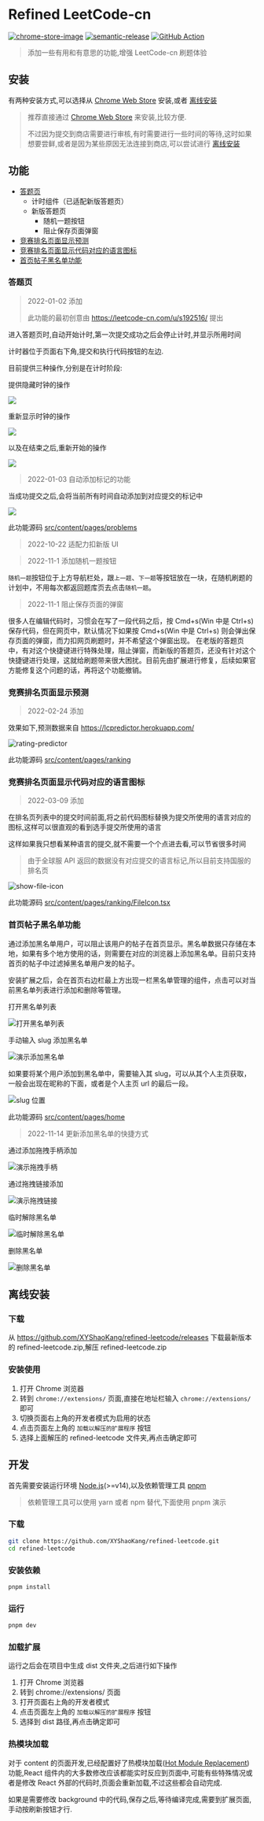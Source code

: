 # Refined LeetCode-cn

[![chrome-store-image][chrome-store-image]][chrome-store-url]
[![semantic-release][semantic-release-image]][semantic-release-url] [![GitHub Action][actions-release-image]][actions-release-url]

[semantic-release-image]: https://img.shields.io/badge/%20%20%F0%9F%93%A6%F0%9F%9A%80-semantic--release-e10079.svg
[semantic-release-url]: https://github.com/semantic-release/semantic-release
[actions-release-image]: https://github.com/XYShaoKang/refined-leetcode/actions/workflows/release.yml/badge.svg?branch=master
[actions-release-url]: https://github.com/XYShaoKang/refined-leetcode/actions/workflows/release.yml?query=branch%3Amaster
[chrome-store-image]: ./docs/assets/trynow.png
[chrome-store-url]: https://chrome.google.com/webstore/detail/refined-leetcode/kmpinnjkedaidpojenkiooddkeplniel

> 添加一些有用和有意思的功能,增强 LeetCode-cn 刷题体验

## 安装

有两种安装方式,可以选择从 [Chrome Web Store][chrome-store-url] 安装,或者 [离线安装](#离线安装)

> 推荐直接通过 [Chrome Web Store][chrome-store-url] 来安装,比较方便.
>
> 不过因为提交到商店需要进行审核,有时需要进行一些时间的等待,这时如果想要尝鲜,或者是因为某些原因无法连接到商店,可以尝试进行 [离线安装](#离线安装)

## 功能

- [答题页](#答题页)
  - 计时组件（已适配新版答题页）
  - 新版答题页
    - 随机一题按钮
    - 阻止保存页面弹窗
- [竞赛排名页面显示预测](#竞赛排名页面显示预测)
- [竞赛排名页面显示代码对应的语言图标](#竞赛排名页面显示代码对应的语言图标)
- [首页帖子黑名单功能](#首页帖子黑名单功能)

### 答题页

> 2022-01-02 添加
>
> 此功能的最初创意由 https://leetcode-cn.com/u/s192516/ 提出

进入答题页时,自动开始计时,第一次提交成功之后会停止计时,并显示所用时间

计时器位于页面右下角,提交和执行代码按钮的左边.

目前提供三种操作,分别是在计时阶段:

提供隐藏时钟的操作

![](docs/assets/hidden.png)

重新显示时钟的操作

![](docs/assets/show.png)

以及在结束之后,重新开始的操作

![](docs/assets/restart.png)

> 2022-01-03 自动添加标记的功能

当成功提交之后,会将当前所有时间自动添加到对应提交的标记中

![](docs/assets/mark.png)

此功能源码 [src/content/pages/problems](./src/content/pages/problems/)

> 2022-10-22 适配力扣新版 UI

> 2022-11-1 添加随机一题按钮

`随机一题`按钮位于上方导航栏处，跟`上一题`、`下一题`等按钮放在一块，在随机刷题的计划中，不用每次都返回题库页去点击`随机一题`。

> 2022-11-1 阻止保存页面的弹窗

很多人在编辑代码时，习惯会在写了一段代码之后，按 Cmd+s(Win 中是 Ctrl+s) 保存代码，但在网页中，默认情况下如果按 Cmd+s(Win 中是 Ctrl+s) 则会弹出保存页面的弹窗，而力扣网页刷题时，并不希望这个弹窗出现。
在老版的答题页中，有对这个快捷键进行特殊处理，阻止弹窗，而新版的答题页，还没有针对这个快捷键进行处理，这就给刷题带来很大困扰。目前先由扩展进行修复，后续如果官方能修复这个问题的话，再将这个功能撤销。

### 竞赛排名页面显示预测

> 2022-02-24 添加

效果如下,预测数据来自 https://lcpredictor.herokuapp.com/

![rating-predictor](./docs/assets/rating-predictor.png)

此功能源码 [src/content/pages/ranking](./src/content/pages/ranking)

### 竞赛排名页面显示代码对应的语言图标

> 2022-03-09 添加

在排名页列表中的提交时间前面,将之前代码图标替换为提交所使用的语言对应的图标,这样可以很直观的看到选手提交所使用的语言

这样如果我只想看某种语言的提交,就不需要一个个点进去看,可以节省很多时间

> 由于全球服 API 返回的数据没有对应提交的语言标记,所以目前支持国服的排名页

![show-file-icon](./docs/assets/show-file-icon.png)

此功能源码 [src/content/pages/ranking/FileIcon.tsx](./src/content/pages/ranking/FileIcon.tsx)

### 首页帖子黑名单功能

通过添加黑名单用户，可以阻止该用户的帖子在首页显示。黑名单数据只存储在本地，如果有多个地方使用的话，则需要在对应的浏览器上添加黑名单。目前只支持首页的帖子中过滤掉黑名单用户发的帖子。

安装扩展之后，会在首页右边栏最上方出现一栏黑名单管理的组件，点击可以对当前黑名单列表进行添加和删除等管理。

打开黑名单列表

![打开黑名单列表](docs/assets/打开黑名单列表.gif)

手动输入 slug 添加黑名单

![演示添加黑名单](docs/assets/block.gif)

如果要将某个用户添加到黑名单中，需要输入其 slug，可以从其个人主页获取，一般会出现在昵称的下面，或者是个人主页 url 的最后一段。

![slug 位置](docs/assets/slug.png)

此功能源码 [src/content/pages/home](./src/content/pages/home)

> 2022-11-14 更新添加黑名单的快捷方式

通过添加拖拽手柄添加

![演示拖拽手柄](docs/assets/演示拖拽手柄.gif)

通过拖拽链接添加

![演示拖拽链接](docs/assets/演示拖拽链接.gif)

临时解除黑名单

![临时解除黑名单](docs/assets/临时解除黑名单.gif)

删除黑名单

![删除黑名单](docs/assets/删除黑名单.gif)

## 离线安装

### 下载

从 https://github.com/XYShaoKang/refined-leetcode/releases 下载最新版本的 refined-leetcode.zip,解压 refined-leetcode.zip

### 安装使用

1. 打开 Chrome 浏览器
2. 转到 `chrome://extensions/` 页面,直接在地址栏输入 `chrome://extensions/` 即可
3. 切换页面右上角的开发者模式为启用的状态
4. 点击页面左上角的 `加载以解压的扩展程序` 按钮
5. 选择上面解压的 refined-leetcode 文件夹,再点击确定即可

## 开发

首先需要安装运行环境 [Node.js](https://nodejs.org/en/download/)(>=v14),以及依赖管理工具 [pnpm](https://pnpm.io/)

> 依赖管理工具可以使用 yarn 或者 npm 替代,下面使用 pnpm 演示

### 下载

```sh
git clone https://github.com/XYShaoKang/refined-leetcode.git
cd refined-leetcode
```

### 安装依赖

```sh
pnpm install
```

### 运行

```sh
pnpm dev
```

### 加载扩展

运行之后会在项目中生成 dist 文件夹,之后进行如下操作

1. 打开 Chrome 浏览器
2. 转到 chrome://extensions/ 页面
3. 打开页面右上角的开发者模式
4. 点击页面左上角的 `加载以解压的扩展程序` 按钮
5. 选择到 dist 路径,再点击确定即可

### 热模块加载

对于 content 的页面开发,已经配置好了热模块加载([Hot Module Replacement](https://webpack.js.org/concepts/hot-module-replacement/))功能,React 组件内的大多数修改应该都能实时反应到页面中,可能有些特殊情况或者是修改 React 外部的代码时,页面会重新加载,不过这些都会自动完成.

如果是需要修改 background 中的代码,保存之后,等待编译完成,需要到扩展页面,手动按刷新按钮才行.
